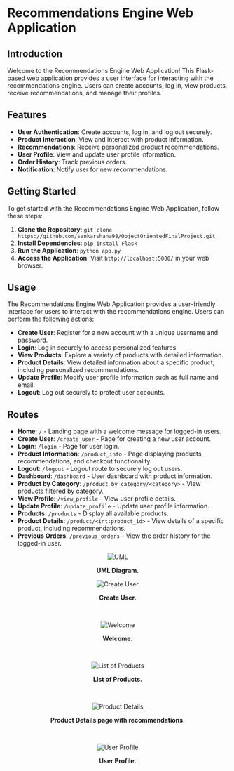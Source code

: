 # Recommendations Engine Web Application

## Introduction

Welcome to the Recommendations Engine Web Application! This Flask-based web application provides a user interface for interacting with the recommendations engine. Users can create accounts, log in, view products, receive recommendations, and manage their profiles.

## Features

- **User Authentication**: Create accounts, log in, and log out securely.
- **Product Interaction**: View and interact with product information.
- **Recommendations**: Receive personalized product recommendations.
- **User Profile**: View and update user profile information.
- **Order History**: Track previous orders.
- **Notification**: Notify user for new recommendations.


## Getting Started

To get started with the Recommendations Engine Web Application, follow these steps:

1. **Clone the Repository**: `git clone https://github.com/sankarshana98/ObjectOrientedFinalProject.git`
2. **Install Dependencies**: `pip install Flask`
3. **Run the Application**: `python app.py`
4. **Access the Application**: Visit `http://localhost:5000/` in your web browser.

## Usage

The Recommendations Engine Web Application provides a user-friendly interface for users to interact with the recommendations engine. Users can perform the following actions:

- **Create User**: Register for a new account with a unique username and password.
- **Login**: Log in securely to access personalized features.
- **View Products**: Explore a variety of products with detailed information.
- **Product Details**: View detailed information about a specific product, including personalized recommendations.
- **Update Profile**: Modify user profile information such as full name and email.
- **Logout**: Log out securely to protect user accounts.

## Routes

- **Home**: `/` - Landing page with a welcome message for logged-in users.
- **Create User**: `/create_user` - Page for creating a new user account.
- **Login**: `/login` - Page for user login.
- **Product Information**: `/product_info` - Page displaying products, recommendations, and checkout functionality.
- **Logout**: `/logout` - Logout route to securely log out users.
- **Dashboard**: `/dashboard` - User dashboard with product information.
- **Product by Category**: `/product_by_category/<category>` - View products filtered by category.
- **View Profile**: `/view_profile` - View user profile details.
- **Update Profile**: `/update_profile` - Update user profile information.
- **Products**: `/products` - Display all available products.
- **Product Details**: `/product/<int:product_id>` - View details of a specific product, including recommendations.
- **Previous Orders**: `/previous_orders` - View the order history for the logged-in user.


<div align="center">

![UML](/images/chatuml_diagram.png)
<p><strong>UML Diagram.</strong></p>

![Create User](/images/1.png)
<p><strong>Create User.</strong></p>

<br>

![Welcome](/images/2.png)
<p><strong>Welcome.</strong></p>

<br>

![List of Products](/images/3.png)
<p><strong>List of Products.</strong></p>

<br>

![Product Details](/images/4.png)
<p><strong>Product Details page with recommendations.</strong></p>

<br>

![User Profile](/images/6.png)
<p><strong>User Profile.</strong></p>

</div>
